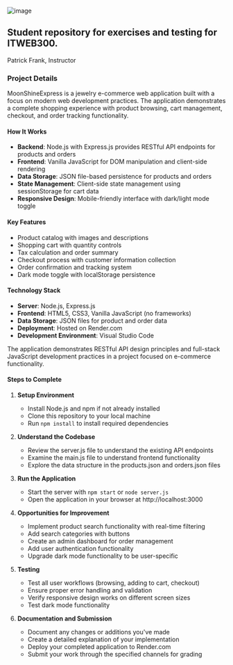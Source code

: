 ![image](https://github.com/PatrickFrankAIU/GradeManagerProject/assets/134087916/b5d814bf-e38f-456f-8f9c-cb5a98fb52fa)

## Student repository for exercises and testing for ITWEB300.    
Patrick Frank, Instructor

### Project Details
MoonShineExpress is a jewelry e-commerce web application built with a focus on modern web development practices. The application demonstrates a complete shopping experience with product browsing, cart management, checkout, and order tracking functionality.

#### How It Works
- **Backend**: Node.js with Express.js provides RESTful API endpoints for products and orders
- **Frontend**: Vanilla JavaScript for DOM manipulation and client-side rendering
- **Data Storage**: JSON file-based persistence for products and orders
- **State Management**: Client-side state management using sessionStorage for cart data
- **Responsive Design**: Mobile-friendly interface with dark/light mode toggle

#### Key Features
- Product catalog with images and descriptions
- Shopping cart with quantity controls
- Tax calculation and order summary
- Checkout process with customer information collection
- Order confirmation and tracking system
- Dark mode toggle with localStorage persistence

#### Technology Stack
- **Server**: Node.js, Express.js
- **Frontend**: HTML5, CSS3, Vanilla JavaScript (no frameworks)
- **Data Storage**: JSON files for product and order data
- **Deployment**: Hosted on Render.com
- **Development Environment**: Visual Studio Code

The application demonstrates RESTful API design principles and full-stack JavaScript development practices in a project focused on e-commerce functionality.

#### Steps to Complete
1. **Setup Environment**
   - Install Node.js and npm if not already installed
   - Clone this repository to your local machine
   - Run `npm install` to install required dependencies

2. **Understand the Codebase**
   - Review the server.js file to understand the existing API endpoints
   - Examine the main.js file to understand frontend functionality
   - Explore the data structure in the products.json and orders.json files

3. **Run the Application**
   - Start the server with `npm start` or `node server.js`
   - Open the application in your browser at http://localhost:3000

4. **Opportunities for Improvement**
   - Implement product search functionality with real-time filtering
   - Add search categories with buttons
   - Create an admin dashboard for order management
   - Add user authentication functionality
   - Upgrade dark mode functionality to be user-specific

5. **Testing**
   - Test all user workflows (browsing, adding to cart, checkout)
   - Ensure proper error handling and validation
   - Verify responsive design works on different screen sizes
   - Test dark mode functionality

6. **Documentation and Submission**
   - Document any changes or additions you've made
   - Create a detailed explanation of your implementation
   - Deploy your completed application to Render.com
   - Submit your work through the specified channels for grading
